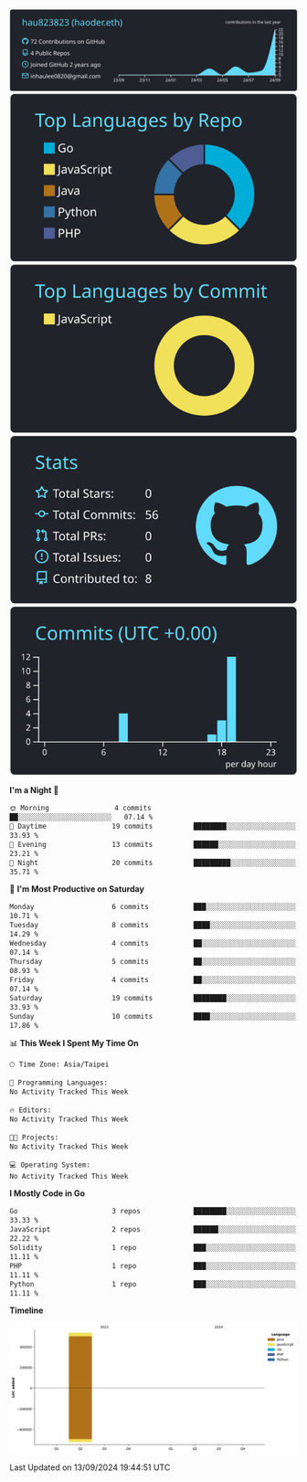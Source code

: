 [![](https://raw.githubusercontent.com/hau823823/hau823823/master/profile-summary-card-output/react/0-profile-details.svg)](https://github.com/vn7n24fzkq/github-profile-summary-cards)
[![](https://raw.githubusercontent.com/hau823823/hau823823/master/profile-summary-card-output/react/1-repos-per-language.svg)](https://github.com/vn7n24fzkq/github-profile-summary-cards) [![](https://raw.githubusercontent.com/hau823823/hau823823/master/profile-summary-card-output/react/2-most-commit-language.svg)](https://github.com/vn7n24fzkq/github-profile-summary-cards)
[![](https://raw.githubusercontent.com/hau823823/hau823823/master/profile-summary-card-output/react/3-stats.svg)](https://github.com/vn7n24fzkq/github-profile-summary-cards) [![](https://raw.githubusercontent.com/hau823823/hau823823/master/profile-summary-card-output/react/4-productive-time.svg)](https://github.com/vn7n24fzkq/github-profile-summary-cards)

<!--START_SECTION:waka-->
**I'm a Night 🦉** 

```text
🌞 Morning                4 commits           ██░░░░░░░░░░░░░░░░░░░░░░░   07.14 % 
🌆 Daytime                19 commits          ████████░░░░░░░░░░░░░░░░░   33.93 % 
🌃 Evening                13 commits          ██████░░░░░░░░░░░░░░░░░░░   23.21 % 
🌙 Night                  20 commits          █████████░░░░░░░░░░░░░░░░   35.71 % 
```
📅 **I'm Most Productive on Saturday** 

```text
Monday                   6 commits           ███░░░░░░░░░░░░░░░░░░░░░░   10.71 % 
Tuesday                  8 commits           ████░░░░░░░░░░░░░░░░░░░░░   14.29 % 
Wednesday                4 commits           ██░░░░░░░░░░░░░░░░░░░░░░░   07.14 % 
Thursday                 5 commits           ██░░░░░░░░░░░░░░░░░░░░░░░   08.93 % 
Friday                   4 commits           ██░░░░░░░░░░░░░░░░░░░░░░░   07.14 % 
Saturday                 19 commits          ████████░░░░░░░░░░░░░░░░░   33.93 % 
Sunday                   10 commits          ████░░░░░░░░░░░░░░░░░░░░░   17.86 % 
```


📊 **This Week I Spent My Time On** 

```text
🕑︎ Time Zone: Asia/Taipei

💬 Programming Languages: 
No Activity Tracked This Week

🔥 Editors: 
No Activity Tracked This Week

🐱‍💻 Projects: 
No Activity Tracked This Week

💻 Operating System: 
No Activity Tracked This Week
```

**I Mostly Code in Go** 

```text
Go                       3 repos             ████████░░░░░░░░░░░░░░░░░   33.33 % 
JavaScript               2 repos             ██████░░░░░░░░░░░░░░░░░░░   22.22 % 
Solidity                 1 repo              ███░░░░░░░░░░░░░░░░░░░░░░   11.11 % 
PHP                      1 repo              ███░░░░░░░░░░░░░░░░░░░░░░   11.11 % 
Python                   1 repo              ███░░░░░░░░░░░░░░░░░░░░░░   11.11 % 
```



**Timeline**

![Lines of Code chart](https://raw.githubusercontent.com/hau823823/hau823823/master/assets/bar_graph.png)


 Last Updated on 13/09/2024 19:44:51 UTC
<!--END_SECTION:waka-->
